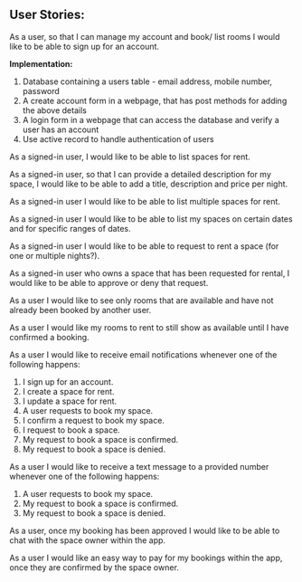## User Stories:

As a user, so that I can manage my account and book/ list rooms I would like to be able to sign up for an account.

**Implementation:**
1. Database containing a users table - email address, mobile number, password
2. A create account form in a webpage, that has post methods for adding the above details
3. A login form in a webpage that can access the database and verify a user has an account
4. Use active record to handle authentication of users

As a signed-in user, I would like to be able to list spaces for rent.

As a signed-in user, so that I can provide a detailed description for my space, I would like to be able to add a title, description and price per night.

As a signed-in user I would like to be able to list multiple spaces for rent.

As a signed-in user I would like to be able to list my spaces on certain dates and for specific ranges of dates.

As a signed-in user I would like to be able to request to rent a space (for one or multiple nights?).

As a signed-in user who owns a space that has been requested for rental, I would like to be able to approve or deny that request.

As a user I would like to see only rooms that are available and have not already been booked by another user.

As a user I would like my rooms to rent to still show as available until I have confirmed a booking.


As a user I would like to receive email notifications whenever one of the following happens:

1. I sign up for an account.
2. I create a space for rent.
3. I update a space for rent.
4. A user requests to book my space.
5. I confirm a request to book my space.
6. I request to book a space.
7. My request to book a space is confirmed.
8. My request to book a space is denied.

As a user I would like to receive a text message to a provided number whenever one of the following happens:

1. A user requests to book my space.
2. My request to book a space is confirmed.
3. My request to book a space is denied.

As a user, once my booking has been approved I would like to be able to chat with the space owner within the app.

As a user I would like an easy way to pay for my bookings within the app, once they are confirmed by the space owner.
